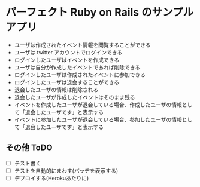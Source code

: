 # パーフェクト Ruby on Rails のサンプルアプリ

 * ユーザは作成されたイベント情報を閲覧することができる
 * ユーザは twitter アカウントでログインできる
 * ログインしたユーザはイベントを作成できる
 * ユーザは自分が作成したイベントであれば削除できる
 * ログインしたユーザは作成されたイベントに参加できる
 * ログインしたユーザは退会することができる
 * 退会したユーザの情報は削除される
 * 退会したユーザが作成したイベントはそのまま残る
 * イベントを作成したユーザが退会している場合、作成したユーザの情報として「退会したユーザです」と表示する
 * イベントに参加したユーザが退会している場合、参加したユーザの情報として「退会したユーザです」と表示する

## その他 ToDO
 - [ ] テスト書く
 - [ ] テストを自動的にまわす(バッヂを表示する)
 - [ ] デプロイする(Herokuあたりに)
